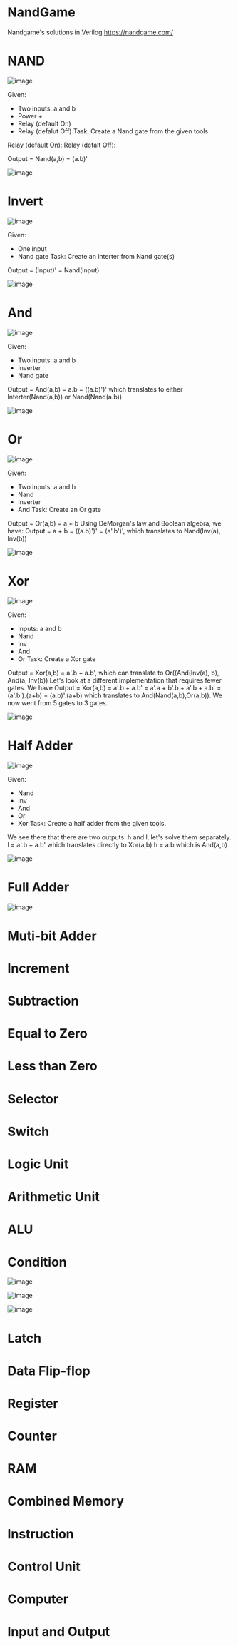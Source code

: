 #         NandGame
  Nandgame's solutions in Verilog
  https://nandgame.com/

# NAND
![image](https://user-images.githubusercontent.com/36804143/172890252-65e86842-f6b0-4593-8a17-c203ee2eedee.png)

Given: 
- Two inputs: a and b
- Power +
- Relay (default On)
- Relay (defalut Off)
Task: Create a Nand gate from the given tools

Relay (default On):
Relay (defalt Off): 

Output = Nand(a,b) = (a.b)'

![image](https://user-images.githubusercontent.com/36804143/172901742-2fe03678-f099-4fbd-807e-556d38aadb37.png)



# Invert
![image](https://user-images.githubusercontent.com/36804143/172890975-9cb5557a-c086-4e4f-8bc6-8b66de9bf042.png)

Given:
 - One input
 - Nand gate
Task: Create an interter from Nand gate(s)

Output = (Input)' = Nand(Input)

![image](https://user-images.githubusercontent.com/36804143/172901804-42acacd4-a754-46ec-a92a-956c54a5a8b8.png)


# And
![image](https://user-images.githubusercontent.com/36804143/172891255-13e241fa-2cd4-4de7-8c96-4b2c53b3fd74.png)

Given:
 - Two inputs: a and b
 - Inverter
 - Nand gate

Output = And(a,b) = a.b = ((a.b)')' which translates to either Interter(Nand(a,b)) or Nand(Nand(a.b))

![image](https://user-images.githubusercontent.com/36804143/172901873-3c8f8d8d-3f15-4e37-a6fd-4389e73f0742.png)


# Or 
![image](https://user-images.githubusercontent.com/36804143/172892738-917e9847-f232-4863-8abc-c8df225842f3.png)


Given: 
 - Two inputs: a and b
 - Nand
 - Inverter
 - And
Task: Create an Or gate

Output = Or(a,b) = a + b
Using DeMorgan's law and Boolean algebra, we have: Output = a + b = ((a.b)')' = (a'.b')', which translates to Nand(Inv(a), Inv(b))

![image](https://user-images.githubusercontent.com/36804143/172901940-e0feb1d0-5c5a-4293-828b-567f57852d8b.png)


# Xor
![image](https://user-images.githubusercontent.com/36804143/172894544-bdb773fd-a7b0-4bea-8756-1bdf817067ff.png)

Given:
 - Inputs: a and b
 - Nand
 - Inv
 - And
 - Or
Task: Create a Xor gate

Output = Xor(a,b) = a'.b + a.b', which can translate to Or((And(Inv(a), b), And(a, Inv(b))
Let's look at a different implementation that requires fewer gates.
We have Output = Xor(a,b) = a'.b + a.b' = a'.a + b'.b + a'.b + a.b' = (a'.b').(a+b) = (a.b)'.(a+b) which translates to And(Nand(a,b),Or(a,b)).
We now went from 5 gates to 3 gates.

![image](https://user-images.githubusercontent.com/36804143/172894469-fcfd0636-4b36-4647-ac49-5f1633bc47ce.png)

# Half Adder
![image](https://user-images.githubusercontent.com/36804143/172902045-71856a84-5db1-44e6-8363-ed42613b9cec.png)

Given:
 - Nand
 - Inv
 - And
 - Or
 - Xor
Task: Create a half adder from the given tools.

We see there that there are two outputs: h and l, let's solve them separately.
l = a'.b + a.b' which translates directly to Xor(a,b)
h = a.b which is And(a,b)

![image](https://user-images.githubusercontent.com/36804143/172902634-d18a7450-5009-45bc-9230-4e64e58652e8.png)

# Full Adder
![image](https://user-images.githubusercontent.com/36804143/172903364-fbc8dd87-e464-4b8e-a05e-8e11e9ccd2ec.png)

# Muti-bit Adder

# Increment

# Subtraction


# Equal to Zero

# Less than Zero

# Selector


# Switch


# Logic Unit

# Arithmetic Unit


# ALU

# Condition
![image](https://user-images.githubusercontent.com/36804143/172974901-1a877f4e-869e-427a-9d7a-b0cbc40aa8e9.png)


![image](https://user-images.githubusercontent.com/36804143/172978523-1c9298fa-48ae-4b63-86c9-fb4132456a32.png)


![image](https://user-images.githubusercontent.com/36804143/172981229-ca7ab69e-2d97-4b58-a611-cc70d39f3cba.png)



# Latch

# Data Flip-flop


# Register

# Counter

# RAM


# Combined Memory


# Instruction

# Control Unit

# Computer

# Input and Output 


